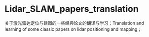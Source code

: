 # Lidar_SLAM_papers_translation
关于激光雷达定位与建图的一些经典论文的翻译与学习；Translation and learning of some classic papers on lidar positioning and mapping；
